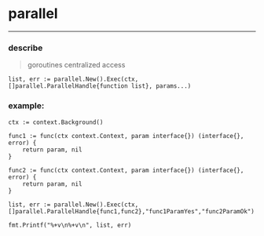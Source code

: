 # parallel

---

### describe
> goroutines centralized access


```
list, err := parallel.New().Exec(ctx, []parallel.ParallelHandle{function list}, params...)
```

### example:
```
ctx := context.Background()

func1 := func(ctx context.Context, param interface{}) (interface{}, error) {
    return param, nil
}

func2 := func(ctx context.Context, param interface{}) (interface{}, error) {
    return param, nil
}

list, err := parallel.New().Exec(ctx, []parallel.ParallelHandle{func1,func2},"func1ParamYes","func2ParamOk")

fmt.Printf("%+v\n%+v\n", list, err)
```